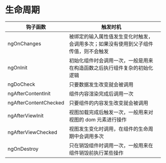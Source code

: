 # 生命周期

| 钩子函数              | 触发时机                                                                             |     |
| --------------------- | ------------------------------------------------------------------------------------ | --- |
| ngOnChanges           | 被绑定的输入属性值发生变化时触发，会调用多次；如果没有使用到父子组件传值，则不会触发 |     |
| ngOnInit              | 初始化组件时会调用一次，一般是用来在构造函数之后执行组件复杂的初始化逻辑             |     |
| ngDoCheck             | 只要数据发生改变就会被调用                                                           |     |
| ngAfterContentInit    | 组件内容渲染完成后调用一次                                                           |     |
| ngAfterContentChecked | 只要组件的内容发生改变就会被调用                                                     |     |
| ngAfterViewInit       | 视图加载完成后触发一次，一般用来对视图的 dom 元素进行操作                            |     |
| ngAfterViewChecked    | 视图发生变化时调用，在组件的生命周期中会调用多次                                     |     |
| ngOnDestroy           | 只在销毁组件时调用一次，一般用来在组件销毁前执行某些操作                             |     |
